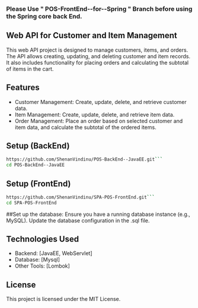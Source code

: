 ### Please Use " POS-FrontEnd--for--Spring "  Branch before using the Spring core back End.

## Web API for Customer and Item Management
This web API project is designed to manage customers, items, and orders. The API allows creating, updating, and deleting customer and item records. It also includes functionality for placing orders and calculating the subtotal of items in the cart.

## Features
* Customer Management: Create, update, delete, and retrieve customer data.
* Item Management: Create, update, delete, and retrieve item data.
* Order Management: Place an order based on selected customer and item data, and calculate the subtotal of the ordered items.

## Setup (BackEnd)
```bash
https://github.com/ShenanVindinu/POS-BackEnd--JavaEE.git```
cd POS-BackEnd--JavaEE
```

## Setup (FrontEnd)
```bash
https://github.com/ShenanVindinu/SPA-POS-FrontEnd.git```
cd SPA-POS-FrontEnd
```

##Set up the database:
Ensure you have a running database instance (e.g., MySQL).
Update the database configuration in the .sql file.

## Technologies Used
* Backend: [JavaEE, WebServlet]
* Database: [Mysql]
* Other Tools: [Lombok]

## License
This project is licensed under the MIT License.


